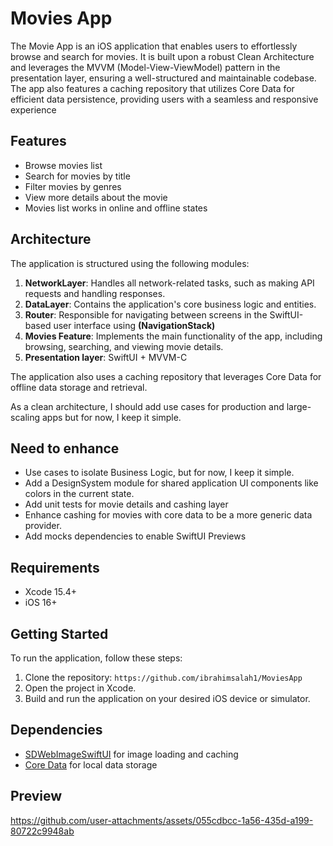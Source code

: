 # Movies App

The Movie App is an iOS application that enables users to effortlessly browse and search for movies. It is built upon a robust Clean Architecture and leverages the MVVM (Model-View-ViewModel) pattern in the presentation layer, ensuring a well-structured and maintainable codebase. The app also features a caching repository that utilizes Core Data for efficient data persistence, providing users with a seamless and responsive experience

## Features

- Browse movies list
- Search for movies by title
- Filter movies by genres
- View more details about the movie
- Movies list works in online and offline states

## Architecture

The application is structured using the following modules:

1. **NetworkLayer**: Handles all network-related tasks, such as making API requests and handling responses.
2. **DataLayer**: Contains the application's core business logic and entities.
3. **Router**: Responsible for navigating between screens in the SwiftUI-based user interface using **(NavigationStack)**
4. **Movies Feature**: Implements the main functionality of the app, including browsing, searching, and viewing movie details.
5. **Presentation layer**: SwiftUI + MVVM-C

The application also uses a caching repository that leverages Core Data for offline data storage and retrieval.

As a clean architecture, I should add use cases for production and large-scaling apps but for now, I keep it simple.

## Need to enhance
- Use cases to isolate Business Logic, but for now, I keep it simple.
- Add a DesignSystem module for shared application UI components like colors in the current state.
- Add unit tests for movie details and cashing layer
- Enhance cashing for movies with core data to be a more generic data provider.
- Add mocks dependencies to enable SwiftUI Previews


## Requirements
- Xcode 15.4+
- iOS 16+

## Getting Started

To run the application, follow these steps:

1. Clone the repository: `https://github.com/ibrahimsalah1/MoviesApp`
2. Open the project in Xcode.
3. Build and run the application on your desired iOS device or simulator.

## Dependencies

- [SDWebImageSwiftUI](https://github.com/SDWebImage/SDWebImageSwiftUI) for image loading and caching
- [Core Data](https://developer.apple.com/documentation/coredata) for local data storage

## Preview
https://github.com/user-attachments/assets/055cdbcc-1a56-435d-a199-80722c9948ab

